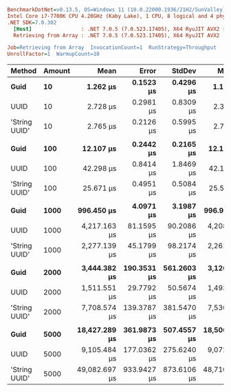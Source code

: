 ``` ini

BenchmarkDotNet=v0.13.5, OS=Windows 11 (10.0.22000.1936/21H2/SunValley)
Intel Core i7-7700K CPU 4.20GHz (Kaby Lake), 1 CPU, 8 logical and 4 physical cores
.NET SDK=7.0.302
  [Host]                : .NET 7.0.5 (7.0.523.17405), X64 RyuJIT AVX2 [AttachedDebugger]
  Retrieving from Array : .NET 7.0.5 (7.0.523.17405), X64 RyuJIT AVX2

Job=Retrieving from Array  InvocationCount=1  RunStrategy=Throughput  
UnrollFactor=1  WarmupCount=10  

```
|        Method | Amount |          Mean |       Error |      StdDev |        Median | Ratio | RatioSD |
|-------------- |------- |--------------:|------------:|------------:|--------------:|------:|--------:|
|          **Guid** |     **10** |      **1.262 μs** |   **0.1523 μs** |   **0.4296 μs** |      **1.100 μs** |  **0.48** |    **0.19** |
|          UUID |     10 |      2.728 μs |   0.2981 μs |   0.8309 μs |      2.300 μs |  1.03 |    0.42 |
| &#39;String UUID&#39; |     10 |      2.765 μs |   0.2126 μs |   0.5995 μs |      2.700 μs |  1.00 |    0.00 |
|               |        |               |             |             |               |       |         |
|          **Guid** |    **100** |     **12.107 μs** |   **0.2442 μs** |   **0.2165 μs** |     **12.100 μs** |  **0.47** |    **0.01** |
|          UUID |    100 |     42.298 μs |   0.8414 μs |   1.8469 μs |     42.150 μs |  1.66 |    0.08 |
| &#39;String UUID&#39; |    100 |     25.671 μs |   0.4951 μs |   0.5084 μs |     25.500 μs |  1.00 |    0.00 |
|               |        |               |             |             |               |       |         |
|          **Guid** |   **1000** |    **996.450 μs** |   **4.0971 μs** |   **3.1987 μs** |    **996.900 μs** |  **0.44** |    **0.02** |
|          UUID |   1000 |  4,217.163 μs |  81.1595 μs |  90.2086 μs |  4,208.200 μs |  1.84 |    0.09 |
| &#39;String UUID&#39; |   1000 |  2,277.139 μs |  45.1799 μs |  98.2174 μs |  2,261.150 μs |  1.00 |    0.00 |
|               |        |               |             |             |               |       |         |
|          **Guid** |   **2000** |  **3,444.382 μs** | **190.3531 μs** | **561.2603 μs** |  **3,126.700 μs** |  **0.46** |    **0.07** |
|          UUID |   2000 |  1,511.551 μs |  29.7792 μs |  50.5674 μs |  1,493.600 μs |  0.19 |    0.01 |
| &#39;String UUID&#39; |   2000 |  7,708.574 μs | 139.3787 μs | 381.5470 μs |  7,536.900 μs |  1.00 |    0.00 |
|               |        |               |             |             |               |       |         |
|          **Guid** |   **5000** | **18,427.289 μs** | **361.9873 μs** | **507.4557 μs** | **18,506.500 μs** |  **0.37** |    **0.02** |
|          UUID |   5000 |  9,105.484 μs | 177.0362 μs | 275.6240 μs |  9,072.300 μs |  0.18 |    0.01 |
| &#39;String UUID&#39; |   5000 | 49,082.697 μs | 933.9427 μs | 873.6106 μs | 48,710.650 μs |  1.00 |    0.00 |
